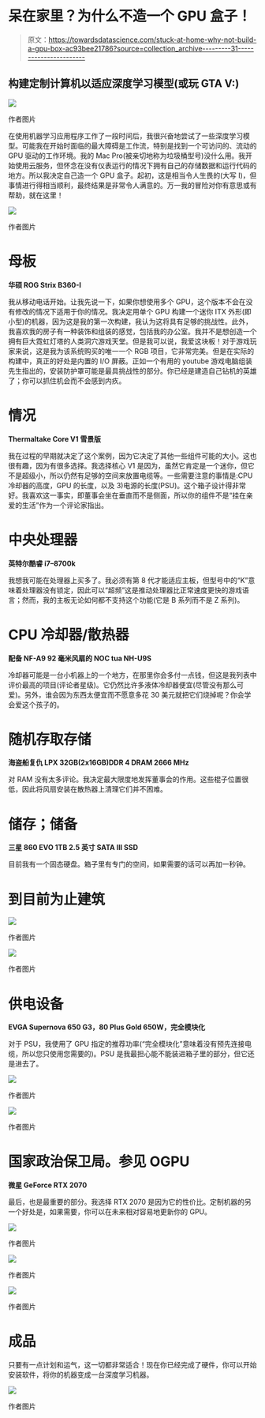 # 呆在家里？为什么不造一个 GPU 盒子！

> 原文：<https://towardsdatascience.com/stuck-at-home-why-not-build-a-gpu-box-ac93bee21786?source=collection_archive---------31----------------------->

## 构建定制计算机以适应深度学习模型(或玩 GTA V:)

![](img/a463fdaefd1161569b9858d93ddeaca9.png)

作者图片

在使用机器学习应用程序工作了一段时间后，我很兴奋地尝试了一些深度学习模型。可能我在开始时面临的最大障碍是工作流，特别是找到一个可访问的、流动的 GPU 驱动的工作环境。我的 Mac Pro(被亲切地称为垃圾桶型号)没什么用。我开始使用云服务，但怀念在没有仪表运行的情况下拥有自己的存储数据和运行代码的地方。所以我决定自己造一个 GPU 盒子。起初，这是相当令人生畏的(大写 I)，但事情进行得相当顺利，最终结果是非常令人满意的。万一我的冒险对你有意思或有帮助，就在这里！

![](img/a17bc9bb10861c9bb98978ff3f2cfeb6.png)

作者图片

# 母板

**华硕 ROG Strix B360-I**

我从移动电话开始。让我先说一下，如果你想使用多个 GPU，这个版本不会在没有修改的情况下适用于你的情况。我决定用单个 GPU 构建一个迷你 ITX 外形(即小型)的机器，因为这是我的第一次构建，我认为这将具有足够的挑战性。此外，我喜欢我的房子有一种装饰和组装的感觉，包括我的办公室。我并不是想创造一个拥有巨大霓虹灯塔的人类洞穴游戏天堂。但是我可以说，我爱这块板！对于游戏玩家来说，这是我为该系统购买的唯一一个 RGB 项目，它非常完美。但是在实际的构建中，真正的好处是内置的 I/O 屏蔽。正如一个有用的 youtube 游戏电脑组装先生指出的，安装防护罩可能是最具挑战性的部分。你已经是建造自己钻机的英雄了；你可以抓住机会而不会感到内疚。

# 情况

**Thermaltake Core V1 雪景版**

我在过程的早期就决定了这个案例，因为它决定了其他一些组件可能的大小。这也很有趣，因为有很多选择。我选择核心 V1 是因为，虽然它肯定是一个迷你，但它不是超级小，所以仍然有足够的空间来放置电缆等。一些需要注意的事情是:CPU 冷却器的高度，GPU 的长度，以及 3)电源的长度(PSU)。这个箱子设计得非常好。我喜欢这一事实，即董事会坐在垂直而不是侧面，所以你的组件不是“挂在亲爱的生活”作为一个评论家指出。

# 中央处理器

**英特尔酷睿 i7–8700k**

我想我可能在处理器上买多了。我必须有第 8 代才能适应主板，但型号中的“K”意味着处理器没有锁定，因此可以“超频”这是推动处理器比正常速度更快的游戏语言；然而，我的主板无论如何都不支持这个功能(它是 B 系列而不是 Z 系列)。

# CPU 冷却器/散热器

**配备 NF-A9 92 毫米风扇的 NOC tua NH-U9S**

冷却器可能是一台小机器上的一个地方，在那里你会多付一点钱，但这是我列表中评价最高的项目(评论者星级)。它仍然比许多液体冷却器便宜(尽管没有那么可爱)。另外，谁会因为东西太便宜而不愿意多花 30 美元就把它们烧掉呢？你会学会爱这个孩子的。

# 随机存取存储

**海盗船复仇 LPX 32GB(2x16GB)DDR 4 DRAM 2666 MHz**

对 RAM 没有太多评论。我决定最大限度地发挥董事会的作用。这些棍子位置很低，因此将风扇安装在散热器上清理它们并不困难。

# 储存；储备

**三星 860 EVO 1TB 2.5 英寸 SATA III SSD**

目前我有一个固态硬盘。箱子里有专门的空间，如果需要的话可以再加一秒钟。

# 到目前为止建筑

![](img/ec132ab34be18f202fd8aa906c83c770.png)

作者图片

![](img/bc00e2ffd1c8c6e47fad782701f11ac2.png)

作者图片

# 供电设备

**EVGA Supernova 650 G3，80 Plus Gold 650W，完全模块化**

对于 PSU，我使用了 GPU 指定的推荐功率(“完全模块化”意味着没有预先连接电缆，所以您只使用您需要的)。PSU 是我最担心能不能装进箱子里的部分，但它还是进去了。

![](img/5619dd91d62114a84e0a7edf74b68804.png)

作者图片

![](img/e0b379ac6561e237c5365e60d965664a.png)

作者图片

# 国家政治保卫局。参见 OGPU

**微星 GeForce RTX 2070**

最后，也是最重要的部分。我选择 RTX 2070 是因为它的性价比。定制机器的另一个好处是，如果需要，你可以在未来相对容易地更新你的 GPU。

![](img/c87fa5ca75d1eab00e379303d03bf310.png)

作者图片

![](img/44c4044877dd1a4dce6c5cb5092d60fe.png)

作者图片

![](img/a7809296bb4bdb0bb861c0c529f14bda.png)

作者图片

# 成品

只要有一点计划和运气，这一切都非常适合！现在你已经完成了硬件，你可以开始安装软件，将你的机器变成一台深度学习机器。

![](img/1772662862133c9a87cbd77c5e8061d4.png)

作者图片